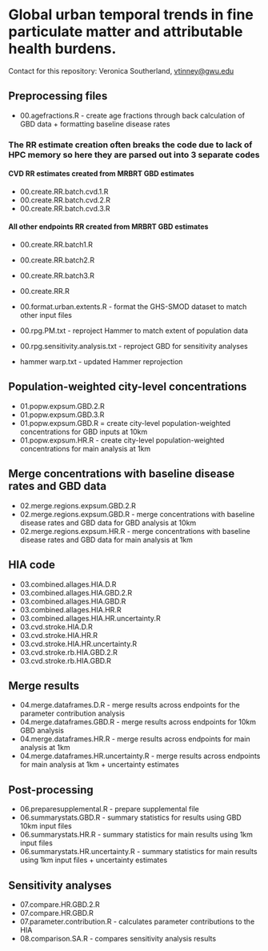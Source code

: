 # Global urban temporal trends in fine particulate matter and attributable health burdens.

Contact for this repository: Veronica Southerland, vtinney@gwu.edu

## Preprocessing files
* 00.agefractions.R - create age fractions through back calculation of GBD data + formatting baseline disease rates                    

### The RR estimate creation often breaks the code due to lack of HPC memory so here they are parsed out into 3 separate codes

#### CVD RR estimates created from MRBRT GBD estimates
* 00.create.RR.batch.cvd.1.R              
* 00.create.RR.batch.cvd.2.R              
* 00.create.RR.batch.cvd.3.R              

#### All other endpoints RR created from MRBRT GBD estimates
* 00.create.RR.batch1.R                   
* 00.create.RR.batch2.R                   
* 00.create.RR.batch3.R                   
* 00.create.RR.R                          

* 00.format.urban.extents.R - format the GHS-SMOD dataset to match other input files                                     
* 00.rpg.PM.txt - reproject Hammer to match extent of population data                          
* 00.rpg.sensitivity.analysis.txt - reproject GBD for sensitivity analyses
* hammer warp.txt - updated Hammer reprojection 
        
## Population-weighted city-level concentrations
* 01.popw.expsum.GBD.2.R                 
* 01.popw.expsum.GBD.3.R                
* 01.popw.expsum.GBD.R = create city-level population-weighted concentrations for GBD inputs at 10km                 
* 01.popw.expsum.HR.R - create city-level population-weighted concentrations for main analysis at 1km   

## Merge concentrations with baseline disease rates and GBD data
* 02.merge.regions.expsum.GBD.2.R         
* 02.merge.regions.expsum.GBD.R - merge concentrations with baseline disease rates and GBD data for GBD analysis at 10km           
* 02.merge.regions.expsum.HR.R - merge concentrations with baseline disease rates and GBD data for main analysis at 1km    

## HIA code     
* 03.combined.allages.HIA.D.R             
* 03.combined.allages.HIA.GBD.2.R         
* 03.combined.allages.HIA.GBD.R          
* 03.combined.allages.HIA.HR.R            
* 03.combined.allages.HIA.HR.uncertainty.R        
* 03.cvd.stroke.HIA.D.R                 
* 03.cvd.stroke.HIA.HR.R                  
* 03.cvd.stroke.HIA.HR.uncertainty.R     
* 03.cvd.stroke.rb.HIA.GBD.2.R        
* 03.cvd.stroke.rb.HIA.GBD.R  

## Merge results
* 04.merge.dataframes.D.R - merge results across endpoints for the parameter contribution analysis             
* 04.merge.dataframes.GBD.R - merge results across endpoints for 10km GBD analysis         
* 04.merge.dataframes.HR.R - merge results across endpoints for main analysis at 1km  
* 04.merge.dataframes.HR.uncertainty.R - merge results across endpoints for main analysis at 1km + uncertainty estimates

## Post-processing
* 06.preparesupplemental.R - prepare supplemental file        
* 06.summarystats.GBD.R - summary statistics for results using GBD 10km input files                 
* 06.summarystats.HR.R - summary statistics for main results using 1km input files                
* 06.summarystats.HR.uncertainty.R - summary statistics for main results using 1km input files + uncertainty estimates

## Sensitivity analyses
* 07.compare.HR.GBD.2.R               
* 07.compare.HR.GBD.R                
* 07.parameter.contribution.R - calculates parameter contributions to the HIA          
* 08.comparison.SA.R - compares sensitivity analysis results                  
                      
